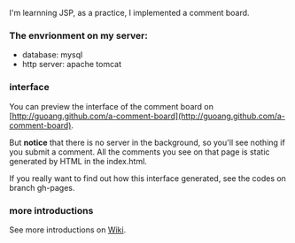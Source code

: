I'm learnning JSP, as a practice, I implemented a comment board.

### The envrionment on my server:
* database: mysql
* http server: apache tomcat

### interface
You can preview the interface of the comment board on [http://guoang.github.com/a-comment-board](http://guoang.github.com/a-comment-board).

But **notice** that there is no server in the background, so you'll see nothing if you submit a comment.  All the comments you see on that page is static generated by HTML in the index.html.

If you really want to find out how this interface generated, see the codes on branch gh-pages.

### more introductions
See more introductions on [Wiki](https://github.com/guoang/a-comment-board/wiki/_pages).
